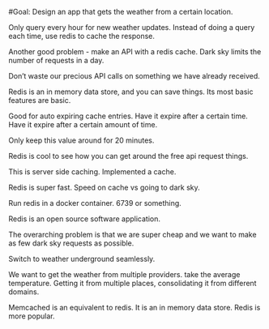 #Goal:
Design an app that gets the weather from a certain location.

Only query every hour for new weather updates. Instead of doing a query each time, use redis to cache the response. 

Another good problem - make an API with a redis cache. Dark sky limits the number of requests in a day. 

Don’t waste our precious API calls on something we have already received. 

Redis is an in memory data store, and you can save things. Its most basic features are basic. 

Good for auto expiring cache entries. Have it expire after a certain time. Have it expire after a certain amount of time. 

Only keep this value around for 20 minutes. 


Redis is cool to see how you can get around the free api request things. 

This is server side caching. Implemented a cache. 

Redis is super fast. Speed on cache vs going to dark sky. 

Run redis in a docker container. 6739 or something. 

Redis is an open source software application. 

The overarching problem is that we are super cheap and we want to make as few dark sky requests as possible. 

Switch to weather underground seamlessly. 

We want to get the weather from multiple providers. take the average temperature. Getting it from multiple places, consolidating it from different domains. 

Memcached is an equivalent to redis. It is an in memory data store. Redis is more popular. 
